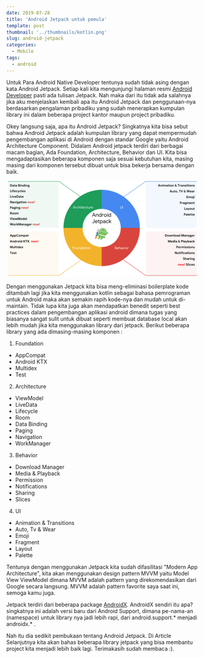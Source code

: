 ```yaml
---
date: 2019-07-28
title: 'Android Jetpack untuk pemula'
template: post
thumbnail: '../thumbnails/kotlin.png'
slug: android-jetpack
categories:
  - Mobile
tags:
  - android
---
```


Untuk Para Android Native Developer tentunya sudah tidak asing dengan kata Android Jetpack. Setiap kali kita mengunjungi halaman resmi [Android Developer](https://developer.android.com/) pasti ada tulisan Jetpack. Nah maka dari itu tidak ada salahnya jika aku menjelaskan kembali apa itu Android Jetpack dan penggunaan-nya berdasarkan pengalaman pribadiku yang sudah menerapkan kumpulan library ini dalam beberapa project kantor maupun project pribadiku. 

Okey langsung saja, apa itu Android Jetpack? Singkatnya kita bisa sebut bahwa Android Jetpack adalah kumpulan library yang dapat mempermudah pengembangan aplikasi di Android dengan standar Google yaitu Android Architecture Component. Didalam Android jetpack terdiri dari berbagai macam bagian, Ada Foundation, Architecture, Behavior dan  UI. Kita bisa mengadaptasikan beberapa komponen saja sesuai kebutuhan kita, masing masing dari komponen tersebut dibuat untuk bisa bekerja bersama dengan baik. 

![Jetpack Donut](../images/jetpack-donut.png)

Dengan menggunakan Jetpack kita bisa meng-eliminasi boilerplate kode ditambah lagi jika kita menggunakan kotlin sebagai bahasa pemrograman untuk Android maka akan semakin rapih kode-nya dan mudah untuk di-maintain. Tidak lupa kita juga akan mendapatkan benedit seperti best practices dalam pengembangan aplikasi android dimana tugas yang biasanya sangat sulit untuk dibuat seperti membuat database local akan lebih mudah jika kita menggunakan library dari jetpack. Berikut beberapa library yang ada dimasing-masing komponen : 

1. Foundation
- AppCompat
- Android KTX
- Multidex
- Test

2. Architecture
- ViewModel
- LiveData
- Lifecycle
- Room
- Data Binding
- Paging
- Navigation
- WorkManager

3. Behavior
- Download Manager
- Media & Playback
- Permission
- Notifications
- Sharing
- Slices

4. UI
- Animation & Transitions
- Auto, Tv & Wear
- Emoji
- Fragment
- Layout
- Palette

Tentunya dengan menggunakan Jetpack kita sudah difasilitasi "Modern App Architecture", kita akan menggunakan design pattern MVVM yaitu Model View ViewModel dimana MVVM adalah pattern yang direkomendasikan dari Google secara langsung. MVVM adalah pattern favorite saya saat ini, semoga kamu juga. 

Jetpack terdiri dari beberapa package [AndroidX](https://developer.android.com/jetpack/androidx). AndroidX sendiri itu apa? singkatnya ini adalah versi baru dari Android Support, dimana pe-nama-an (namespace) untuk library nya jadi lebih rapi, dari android.support.* menjadi androidx.* . 

Nah itu dia sedikit pembukaan tentang Android Jetpack. Di Article Selanjutnya kita akan bahas beberapa library jetpack yang bisa membantu project kita menjadi lebih baik lagi. Terimakasih sudah membaca :).
